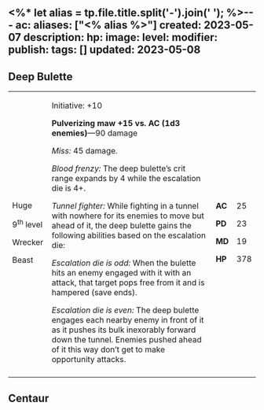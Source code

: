 <%* let alias = tp.file.title.split('-').join(' '); %>---
ac: 
aliases: ["<% alias %>"]
created: 2023-05-07
description: 
hp: 
image: 
level: 
modifier: 
publish: 
tags: []
updated: 2023-05-08
---

## Deep Bulette

<table>
<colgroup>
<col style="width: 16%" />
<col style="width: 71%" />
<col style="width: 5%" />
<col style="width: 6%" />
</colgroup>
<tbody>
<tr class="odd">
<td><p>Huge</p>
<p>9<sup>th</sup> level</p>
<p>Wrecker</p>
<p>Beast</p></td>
<td><p>Initiative: +10</p>
<p><strong>Pulverizing maw +15 vs. AC (1d3 enemies)</strong>—90
damage</p>
<p><em>Miss:</em> 45 damage.</p>
<p><em>Blood frenzy:</em> The deep bulette’s crit range expands by 4
while the escalation die is 4+.</p>
<p><em>Tunnel fighter:</em> While fighting in a tunnel with nowhere for
its enemies to move but ahead of it, the deep bulette gains the
following abilities based on the escalation die:</p>
<p><em>Escalation die is odd:</em> When the bulette hits an enemy
engaged with it with an attack, that target pops free from it and is
hampered (save ends).</p>
<p><em>Escalation die is even:</em> The deep bulette engages each nearby
enemy in front of it as it pushes its bulk inexorably forward down the
tunnel. Enemies pushed ahead of it this way don’t get to make
opportunity attacks.</p></td>
<td><p><strong>AC</strong></p>
<p><strong>PD</strong></p>
<p><strong>MD</strong></p>
<p><strong>HP</strong></p></td>
<td><p>25</p>
<p>23</p>
<p>19</p>
<p>378</p></td>
</tr>
<tr class="even">
<td></td>
<td></td>
<td></td>
<td></td>
</tr>
</tbody>
</table>

## Centaur

